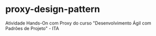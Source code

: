 # proxy-design-pattern
Atividade Hands-On com Proxy do curso "Desenvolvimento Ágil com Padrões de Projeto" - ITA
